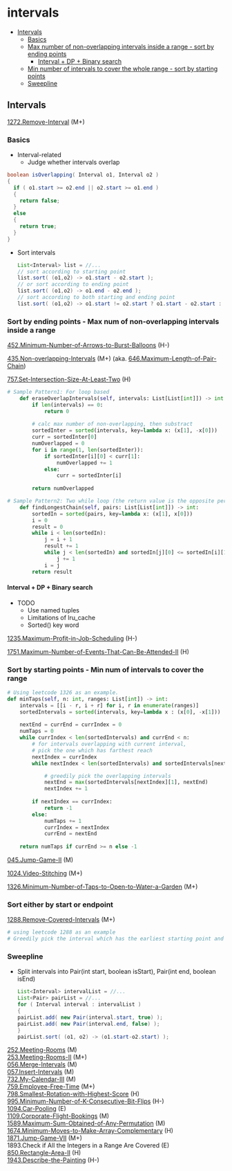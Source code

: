 # intervals

* [Intervals](intervals.md#intervals)
  * [Basics](intervals.md#basics)
  * [Max number of non-overlapping intervals inside a range - sort by ending points](intervals.md#max-number-of-non-overlapping-intervals-inside-a-range---sort-by-ending-points)
    * [Interval + DP + Binary search](intervals.md#interval--dp--binary-search)
  * [Min number of intervals to cover the whole range - sort by starting points](intervals.md#min-number-of-intervals-to-cover-the-whole-range---sort-by-starting-points)
  * [Sweepline](intervals.md#sweepline)

## Intervals

[1272.Remove-Interval](https://github.com/wisdompeak/LeetCode/tree/master/Greedy/1272.Remove-Interval) (M+)

### Basics

* Interval-related
  * Judge whether intervals overlap

```java
boolean isOverlapping( Interval o1, Interval o2 )
{
  if ( o1.start >= o2.end || o2.start >= o1.end )
  {
    return false;
  }
  else
  {
    return true;
  }
}
```

*   Sort intervals

    ```java
    List<Interval> list = //...
    // sort according to starting point
    list.sort( (o1,o2) -> o1.start - o2.start );
    // or sort according to ending point
    list.sort( (o1,o2) -> o1.end - o2.end );
    // sort according to both starting and ending point
    list.sort( (o1,o2) -> o1.start != o2.start ? o1.start - o2.start : o1.end - o2.end );
    ```

### Sort by ending points - Max num of non-overlapping intervals inside a range

[452.Minimum-Number-of-Arrows-to-Burst-Balloons](https://github.com/wisdompeak/LeetCode/tree/master/Greedy/452.Minimum-Number-of-Arrows-to-Burst-Balloons) (H-)

[435.Non-overlapping-Intervals](https://github.com/wisdompeak/LeetCode/tree/master/Greedy/435.Non-overlapping-Intervals) (M+) (aka. [646.Maximum-Length-of-Pair-Chain](https://github.com/wisdompeak/LeetCode/tree/master/Greedy/646.Maximum-Length-of-Pair-Chain))

[757.Set-Intersection-Size-At-Least-Two](https://github.com/wisdompeak/LeetCode/tree/master/Greedy/757.Set-Intersection-Size-At-Least-Two) (H)

```python
# Sample Pattern1: For loop based
    def eraseOverlapIntervals(self, intervals: List[List[int]]) -> int:
        if len(intervals) == 0:
            return 0
        
        # calc max number of non-overlapping, then substract
        sortedInter = sorted(intervals, key=lambda x: (x[1], -x[0]))
        curr = sortedInter[0]
        numOverlapped = 0
        for i in range(1, len(sortedInter)):
            if sortedInter[i][0] < curr[1]:
                numOverlapped += 1
            else:
                curr = sortedInter[i]
        
        return numOverlapped       

# Sample Pattern2: Two while loop (the return value is the opposite per problem description)
    def findLongestChain(self, pairs: List[List[int]]) -> int:
        sortedIn = sorted(pairs, key=lambda x: (x[1], x[0]))
        i = 0
        result = 0
        while i < len(sortedIn):
            j = i + 1
            result += 1
            while j < len(sortedIn) and sortedIn[j][0] <= sortedIn[i][1]:
                j += 1
            i = j
        return result
```

#### Interval + DP + Binary search

* TODO
  * Use named tuples
  * Limitations of lru_cache
  * Sorted() key word

[1235.Maximum-Profit-in-Job-Scheduling](https://github.com/wisdompeak/LeetCode/tree/master/Greedy/1235.Maximum-Profit-in-Job-Scheduling) (H-)

[1751.Maximum-Number-of-Events-That-Can-Be-Attended-II](https://github.com/wisdompeak/LeetCode/tree/master/Greedy/1751.Maximum-Number-of-Events-That-Can-Be-Attended-II) (H)

### Sort by starting points - Min num of intervals to cover the range

```python
# Using leetcode 1326 as an example.
def minTaps(self, n: int, ranges: List[int]) -> int:
    intervals = [[i - r, i + r] for i, r in enumerate(ranges)]
    sortedIntervals = sorted(intervals, key=lambda x : (x[0], -x[1])) 
        
    nextEnd = currEnd = currIndex = 0
    numTaps = 0
    while currIndex < len(sortedIntervals) and currEnd < n:
        # for intervals overlapping with current interval,
        # pick the one which has farthest reach
        nextIndex = currIndex
        while nextIndex < len(sortedIntervals) and sortedIntervals[nextIndex][0] <= currEnd:

            # greedily pick the overlapping intervals 
            nextEnd = max(sortedIntervals[nextIndex][1], nextEnd)
            nextIndex += 1
                
        if nextIndex == currIndex:
            return -1
        else:            
            numTaps += 1                
            currIndex = nextIndex
            currEnd = nextEnd
                
    return numTaps if currEnd >= n else -1       
```

[045.Jump-Game-II](https://github.com/wisdompeak/LeetCode/tree/master/Greedy/045.Jump-Game-II) (M)

[1024.Video-Stitching](https://github.com/wisdompeak/LeetCode/tree/master/Greedy/1024.Video-Stitching) (M+)

[1326.Minimum-Number-of-Taps-to-Open-to-Water-a-Garden](https://github.com/wisdompeak/LeetCode/tree/master/Greedy/1326.Minimum-Number-of-Taps-to-Open-to-Water-a-Garden) (M+)

### Sort either by start or endpoint

[1288.Remove-Covered-Intervals](https://github.com/wisdompeak/LeetCode/tree/master/Greedy/1288.Remove-Covered-Intervals) (M+)

```python
# using leetcode 1288 as an example
# Greedily pick the interval which has the earliest starting point and biggest length

```

### Sweepline

*   Split intervals into Pair(int start, boolean isStart), Pair(int end, boolean isEnd)

    ```java
    List<Interval> intervalList = //...
    List<Pair> pairList = //...
    for ( Interval interval : intervalList )
    {
    pairList.add( new Pair(interval.start, true) );
    pairList.add( new Pair(interval.end, false) );
    }
    pairList.sort( (o1, o2) -> (o1.start-o2.start) );
    ```

[252.Meeting-Rooms](https://github.com/wisdompeak/LeetCode/tree/master/Others/252.Meeting-Rooms) (M)\
[253.Meeting-Rooms-II](https://github.com/wisdompeak/LeetCode/tree/master/Others/253.Meeting-Rooms-II) (M+)\
[056.Merge-Intervals](https://github.com/wisdompeak/LeetCode/tree/master/Others/056.Merge-Intervals) (M)\
[057.Insert-Intervals](https://github.com/wisdompeak/LeetCode/tree/master/Others/057.Insert-Interval) (M)\
[732.My-Calendar-III](https://github.com/wisdompeak/LeetCode/tree/master/Others/732.My-Calendar-III) (M)\
[759.Employee-Free-Time](https://github.com/wisdompeak/LeetCode/tree/master/Others/759.Employee-Free-Time) (M+)\
[798.Smallest-Rotation-with-Highest-Score](https://github.com/wisdompeak/LeetCode/tree/master/Others/798.Smallest-Rotation-with-Highest-Score) (H)\
[995.Minimum-Number-of-K-Consecutive-Bit-Flips](https://github.com/wisdompeak/LeetCode/tree/master/Others/995.Minimum-Number-of-K-Consecutive-Bit-Flips) (H-)\
[1094.Car-Pooling](https://github.com/wisdompeak/LeetCode/tree/master/Others/1094.Car-Pooling) (E)\
[1109.Corporate-Flight-Bookings](https://github.com/wisdompeak/LeetCode/tree/master/Others/1109.Corporate-Flight-Bookings) (M)\
[1589.Maximum-Sum-Obtained-of-Any-Permutation](https://github.com/wisdompeak/LeetCode/tree/master/Others/1589.Maximum-Sum-Obtained-of-Any-Permutation) (M)\
[1674.Minimum-Moves-to-Make-Array-Complementary](https://github.com/wisdompeak/LeetCode/tree/master/Others/1674.Minimum-Moves-to-Make-Array-Complementary) (H)\
[1871.Jump-Game-VII](https://github.com/wisdompeak/LeetCode/tree/master/Others/1871.Jump-Game-VII) (M+)\
1893.Check if All the Integers in a Range Are Covered (E)\
[850.Rectangle-Area-II](https://github.com/wisdompeak/LeetCode/tree/master/Others/850.Rectangle-Area-II) (H)\
[1943.Describe-the-Painting](https://github.com/wisdompeak/LeetCode/tree/master/Others/1943.Describe-the-Painting) (H-)
